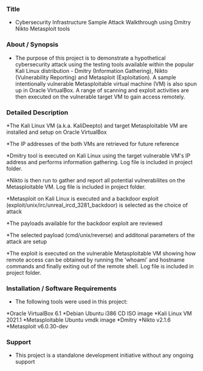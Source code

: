 ### Title

* Cybersecurity Infrastructure Sample Attack Walkthrough using Dmitry Nikto Metasploit tools

### About / Synopsis

* The purpose of this project is to demonstrate a hypothetical cybersecurity attack using the testing tools available within the popular Kali Linux distribution - Dmitry (Information Gathering), Nikto (Vulnerability Reporting) and Metasploit (Exploitation). A sample intentionally vulnerable Metasploitable virtual machine (VM) is also spun up in Oracle VirtualBox. A range of scanning and exploit activities are then executed on the vulnerable target VM to gain access remotely.

### Detailed Description 

*The Kali Linux VM (a.k.a. KaliDeepto) and target Metasploitable VM are installed and setup on Oracle VirtualBox

*The IP addresses of the both VMs are retrieved for future reference


*Dmitry tool is executed on Kali Linux using the target vulnerable VM's IP address and performs information gathering. Log file is included in project folder.


*Nikto is then run to gather and report all potential vulnerabilites on the Metasploitable VM. Log file is included in project folder.

*Metasploit on Kali Linux is executed and a backdoor exploit (exploit/unix/irc/unreal_ircd_3281_backdoor) is selected as the choice of attack

*The payloads available for the backdoor exploit are reviewed 


*The selected payload (cmd/unix/reverse) and additonal parameters of the attack are setup

*The exploit is executed on the vulnerable Metasploitable VM showing how remote access can be obtained by running the 'whoami' and hostname commands and finally exiting out of the remote shell. Log file is included in project folder.



### Installation / Software Requirements

* The following tools were used in this project:

*Oracle VirtualBox 6.1
*Debian Ubuntu i386 CD ISO image
*Kali Linux VM 2021.1
*Metasploitable Ubuntu vmdk image
*Dmitry
*Nikto v2.1.6
*Metasploit v6.0.30-dev


### Support

* This project is a standalone development initiative without any ongoing support

